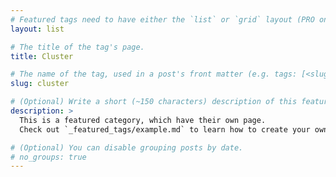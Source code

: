 ```yaml
---
# Featured tags need to have either the `list` or `grid` layout (PRO only).
layout: list

# The title of the tag's page.
title: Cluster

# The name of the tag, used in a post's front matter (e.g. tags: [<slug>]).
slug: cluster

# (Optional) Write a short (~150 characters) description of this featured tag.
description: >
  This is a featured category, which have their own page.
  Check out `_featured_tags/example.md` to learn how to create your own.

# (Optional) You can disable grouping posts by date.
# no_groups: true
---
```

